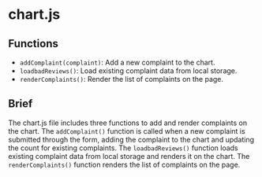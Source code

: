 # chart.js

## Functions

- `addComplaint(complaint)`: Add a new complaint to the chart.
- `loadbadReviews()`: Load existing complaint data from local storage.
- `renderComplaints()`: Render the list of complaints on the page.

## Brief

The chart.js file includes three functions to add and render complaints on the chart.
The `addComplaint()` function is called when a new complaint is submitted through the form, adding the complaint to the chart and updating the count for existing complaints.
The `loadbadReviews()` function loads existing complaint data from local storage and renders it on the chart.
The `renderComplaints()` function renders the list of complaints on the page.
